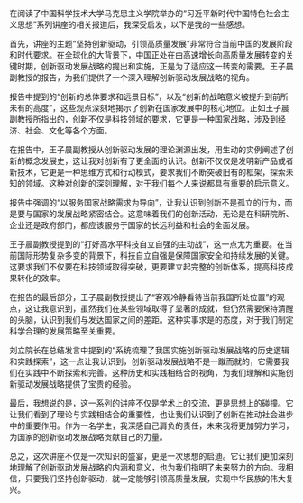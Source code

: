 在阅读了中国科学技术大学马克思主义学院举办的“习近平新时代中国特色社会主义思想”系列讲座的相关报道后，我深受启发，以下是我的一些感想。

首先，讲座的主题“坚持创新驱动，引领高质量发展”非常符合当前中国的发展阶段和时代要求。在全球化的大背景下，中国正处在由高速增长向高质量发展转变的关键时期，创新驱动发展战略的提出和实施，正是为了适应这一转变的需要。王子晨副教授的报告，为我们提供了一个深入理解创新驱动发展战略的视角。

报告中提到的“创新的总体要求和远景目标”，以及“创新的战略意义被提升到前所未有的高度”，这些观点深刻地揭示了创新在国家发展中的核心地位。正如王子晨副教授所指出的，创新不仅是科技领域的要求，它更是一种国家战略，涉及到经济、社会、文化等各个方面。

在报告中，王子晨副教授从创新驱动发展的理论渊源出发，用生动的实例阐述了创新的概念发展史，这让我对创新有了更全面的认识。创新不仅仅是发明新产品或者新技术，它更是一种思维方式和行动模式，要求我们不断突破旧有的框架，探索未知的领域。这种对创新的深刻理解，对于我们每个人来说都具有重要的启示意义。

报告中强调的“以服务国家战略需求为导向”，让我认识到创新不是孤立的行为，而是要与国家的发展战略紧密结合。这意味着我们的创新活动，无论是在科研院所、企业还是政府部门，都应该服务于国家的长远利益和社会的全面发展。

王子晨副教授提到的“打好高水平科技自立自强的主动战”，这一点尤为重要。在当前国际形势复杂多变的背景下，科技自立自强是保障国家安全和持续发展的关键。这要求我们不仅要在科技领域取得突破，更要建立起完整的创新体系，提高科技成果转化的效率。

在报告的最后部分，王子晨副教授提出了“客观冷静看待当前我国所处位置”的观点，这让我意识到，虽然我们在某些领域取得了显著的成就，但仍然需要保持清醒的头脑，认识到我们与发达国家之间的差距。这种实事求是的态度，对于我们制定科学合理的发展策略至关重要。

刘立院长在总结发言中提到的“系统梳理了我国实施创新驱动发展战略的历史逻辑和实践探索”，这一点让我认识到，创新驱动发展战略不是一蹴而就的，它需要我们在实践中不断探索和完善。这种历史和实践相结合的视角，为我们理解和实施创新驱动发展战略提供了宝贵的经验。

最后，我想说的是，这一系列的讲座不仅是学术上的交流，更是思想上的碰撞。它让我们看到了理论与实践相结合的重要性，也让我们认识到了创新在推动社会进步中的重要作用。作为一名学生，我深感自己肩负的责任，未来我将更加努力学习，为国家的创新驱动发展战略贡献自己的力量。

总之，这次讲座不仅是一次知识的盛宴，更是一次思想的启迪。它让我们更加深刻地理解了创新驱动发展战略的内涵和意义，也为我们指明了未来努力的方向。我相信，只要我们坚持创新驱动，就一定能够引领高质量发展，实现中华民族的伟大复兴。